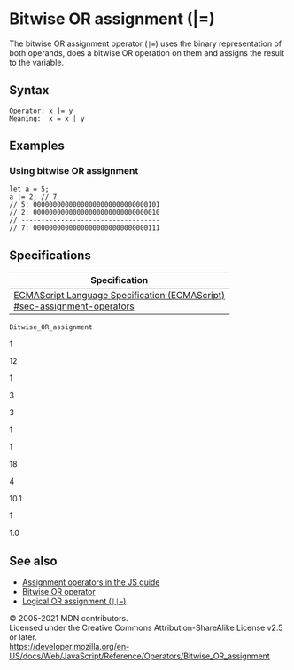 # Bitwise OR assignment (|=)

The bitwise OR assignment operator (`|=`) uses the binary representation of both operands, does a bitwise OR operation on them and assigns the result to the variable.

## Syntax

    Operator: x |= y
    Meaning:  x = x | y

## Examples

### Using bitwise OR assignment

    let a = 5;
    a |= 2; // 7
    // 5: 00000000000000000000000000000101
    // 2: 00000000000000000000000000000010
    // -----------------------------------
    // 7: 00000000000000000000000000000111

## Specifications

<table><thead><tr class="header"><th>Specification</th></tr></thead><tbody><tr class="odd"><td><a href="https://tc39.es/ecma262/#sec-assignment-operators">ECMAScript Language Specification (ECMAScript)<br />
<span class="small">#sec-assignment-operators</span></a></td></tr></tbody></table>

`Bitwise_OR_assignment`

1

12

1

3

3

1

1

18

4

10.1

1

1.0

## See also

-   [Assignment operators in the JS guide](https://developer.mozilla.org/en-US/docs/Web/JavaScript/Guide/Expressions_and_Operators#assignment)
-   [Bitwise OR operator](bitwise_or)
-   [Logical OR assignment (`||=`)](logical_or_assignment)

© 2005-2021 MDN contributors.  
Licensed under the Creative Commons Attribution-ShareAlike License v2.5 or later.  
<a href="https://developer.mozilla.org/en-US/docs/Web/JavaScript/Reference/Operators/Bitwise_OR_assignment" class="_attribution-link">https://developer.mozilla.org/en-US/docs/Web/JavaScript/Reference/Operators/Bitwise_OR_assignment</a>
